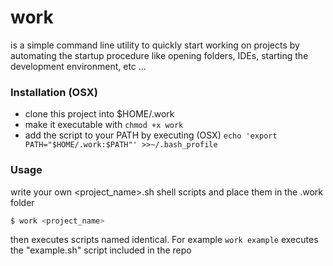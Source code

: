 # work
is a simple command line utility to quickly start working on projects by automating the startup procedure like opening folders, IDEs, starting the development environment, etc ...

### Installation (OSX)
- clone this project into $HOME/.work
- make it executable with ```chmod +x work```
- add the script to your PATH by executing (OSX) ```echo 'export PATH="$HOME/.work:$PATH"' >>~/.bash_profile```

### Usage
write your own <project_name>.sh shell scripts and place them in the .work folder
```sh
$ work <project_name>
```
then executes scripts named identical. For example ```work example``` executes the "example.sh" script included in the repo